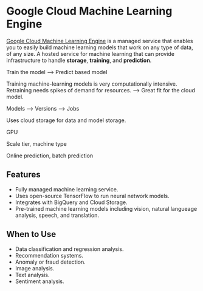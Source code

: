 # Google Cloud Machine Learning Engine

[Google Cloud Machine Learning Engine](https://cloud.google.com/ml-engine/) is a managed service that enables you to easily build machine learning models that work on any type of data, of any size. A hosted service for machine learning that can provide infrastructure to handle __storage__, __training__, and __prediction__.

Train the model --> Predict based model

Training machine-learning models is very computationally intensive. Retraining needs spikes of demand for resources. --> Great fit for the cloud model.

Models --> Versions --> Jobs

Uses cloud storage for data and model storage.

GPU

Scale tier, machine type

Online prediction, batch prediction

## Features

* Fully managed machine learning service.
* Uses open-source TensorFlow to run neural network models.
* Integrates with BigQuery and Cloud Storage.
* Pre-trained machine learning models including vision, natural langueage analysis, speech, and translation.

## When to Use

* Data classification and regression analysis.
* Recommendation systems.
* Anomaly or fraud detection.
* Image analysis.
* Text analysis.
* Sentiment analysis.
